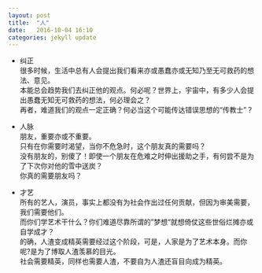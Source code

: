 ```yaml
---
layout: post
title:  "人"
date:   2016-10-04 16:10
categories: jekyll update
---
```

- 纠正  
很多时候，生活中总有人会提出我们看来亦或愚蠢亦或无知乃至无可救药的想法、意见。  
本能总会趋势我们去纠正他的观点。何必呢？世界上，宇宙中，有多少人会提出愚蠢无知无可救药的想法，何必理会之？  
再者，难道我们的观点一定正确？何必当这个可能传达错误思想的“传教士”？  

- 人脉  
朋友，重要亦或不重要。  
只有在你需要时渴望，当你不危急时，这个朋友真的需要吗？  
没有朋友的，别傻了！即使一个朋友在危难之时伸出援助之手，有何尝不是为了下次你对他的雪中送炭？  
你真的需要朋友吗？  

- 才艺  
所有的艺人，演员，事实上都没有为社会作出过任何贡献，但因为审美需要，我们需要他们。  
而你们学艺术干什么？你们难道尽靠所谓的”梦想“就想倚仗这些世俗烂摊亦或自学成才？  
的确，人渣变成精英需要经过这个阶段，可是，人家是为了艺术本身。而你呢?是为了博取人渣羡慕的目光。  
社会需要精英，同样也需要人渣，不要自为人渣还盲目向成为精英。  


